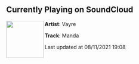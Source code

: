 ## Currently Playing on SoundCloud

[<img align="left" width="100" src="https://i1.sndcdn.com/artworks-SfduCKeLTpdwHlb6-0yx5jw-t500x500.jpg">](https://soundcloud.com/vayretunes/manda)

**Artist**: Vayre 

**Track**: Manda

Last updated at 08/11/2021 19:08
